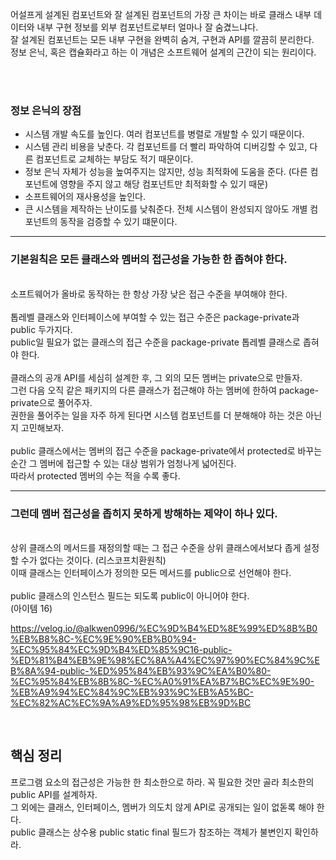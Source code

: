 어설프게 설계된 컴포넌트와 잘 설계된 컴포넌트의 가장 큰 차이는 바로 클래스 내부 데이터와 내부 구현 정보를 외부 컴포넌트로부터 얼마나 잘 숨겼느냐다. <br> 
잘 설계된 컴포넌트는 모든 내부 구현을 완벽히 숨겨, 구현과 API를 깔끔히 분리한다. <br> 
정보 은닉, 혹은 캡슐화라고 하는 이 개념은 소프트웨어 설계의 근간이 되는 원리이다. <br> 

<br> <br> 

<h3> 정보 은닉의 장점 </h3>  

* 시스템 개발 속도를 높인다. 여러 컴포넌트를 병렬로 개발할 수 있기 때문이다.
* 시스템 관리 비용을 낮춘다. 각 컴포넌트를 더 빨리 파악하여 디버깅할 수 있고, 다른 컴포넌트로 교체하는 부담도 적기 때문이다.
* 정보 은닉 자체가 성능을 높여주지는 않지만, 성능 최적화에 도움을 준다. (다른 컴포넌트에 영향을 주지 않고 해당 컴포넌트만 최적화할 수 있기 때문)
* 소프트웨어의 재사용성을 높인다.
* 큰 시스템을 제작하는 난이도를 낮춰준다. 전체 시스템이 완성되지 않아도 개별 컴포넌트의 동작을 검증할 수 있기 떄문이다.

<hr> 
<h3> 기본원칙은 모든 클래스와 멤버의 접근성을 가능한 한 좁혀야 한다. </h3> <br> 
소프트웨어가 올바로 동작하는 한 항상 가장 낮은 접근 수준을 부여해야 한다. <br> 
<br> 
톱레벨 클래스와 인터페이스에 부여할 수 있는 접근 수준은 package-private과 public 두가지다. <br> 
public일 필요가 없는 클래스의 접근 수준을 package-private 톱레벨 클래스로 좁혀야 한다. <br> 

<br> 
클래스의 공개 API를 세심히 설계한 후, 그 외의 모든 멤버는 private으로 만들자. 
<br> 
그런 다음 오직 같은 패키지의 다른 클래스가 접근해야 하는 멤버에 한하여 package-private으로 풀어주자. <br> 
권한을 풀어주는 일을 자주 하게 된다면 시스템 컴포넌트를 더 분해해야 하는 것은 아닌지 고민해보자. <br> 
<br> 
public 클래스에서는 멤버의 접근 수준을 package-private에서 protected로 바꾸는 순간 그 멤버에 접근할 수 있는 대상 범위가 엄청나게 넓어진다. <br> 
따라서 protected 멤버의 수는 적을 수록 좋다. <br> 
<hr> 
<h3>그런데 멤버 접근성을 좁히지 못하게 방해하는 제약이 하나 있다.</h3> <br> 
상위 클래스의 메서드를 재정의할 때는 그 접근 수준을 상위 클래스에서보다 좁게 설정할 수가 없다는 것이다. (리스코프치환원칙) <br> 
이때 클래스는 인터페이스가 정의한 모든 메서드를 public으로 선언해야 한다. <br> 
<br> 
public 클래스의 인스턴스 필드는 되도록 public이 아니어야 한다. <br> 
(아이템 16) 

https://velog.io/@alkwen0996/%EC%9D%B4%ED%8E%99%ED%8B%B0%EB%B8%8C-%EC%9E%90%EB%B0%94-%EC%95%84%EC%9D%B4%ED%85%9C16-public-%ED%81%B4%EB%9E%98%EC%8A%A4%EC%97%90%EC%84%9C%EB%8A%94-public-%ED%95%84%EB%93%9C%EA%B0%80-%EC%95%84%EB%8B%8C-%EC%A0%91%EA%B7%BC%EC%9E%90-%EB%A9%94%EC%84%9C%EB%93%9C%EB%A5%BC-%EC%82%AC%EC%9A%A9%ED%95%98%EB%9D%BC
 
<br> 

<h2> 핵심 정리 </h2>
프로그램 요소의 접근성은 가능한 한 최소한으로 하라. 꼭 필요한 것만 골라 최소한의 public API를 설계하자. <br> 
그 외에는 클래스, 인터페이스, 멤버가 의도치 않게 API로 공개되는 일이 없돋록 해야 한다. <br> 
public 클래스는 상수용 public static final 필드가 참조하는 객체가 불변인지 확인하라. <br> 

